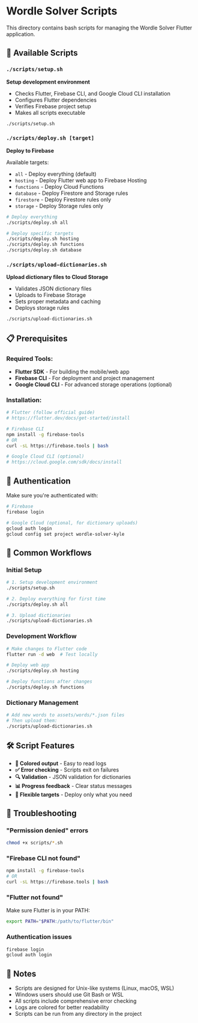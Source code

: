 # Wordle Solver Scripts

This directory contains bash scripts for managing the Wordle Solver Flutter application.

## 🚀 Available Scripts

### `./scripts/setup.sh`
**Setup development environment**
- Checks Flutter, Firebase CLI, and Google Cloud CLI installation
- Configures Flutter dependencies
- Verifies Firebase project setup
- Makes all scripts executable

```bash
./scripts/setup.sh
```

### `./scripts/deploy.sh [target]`
**Deploy to Firebase**

Available targets:
- `all` - Deploy everything (default)
- `hosting` - Deploy Flutter web app to Firebase Hosting
- `functions` - Deploy Cloud Functions
- `database` - Deploy Firestore and Storage rules
- `firestore` - Deploy Firestore rules only
- `storage` - Deploy Storage rules only

```bash
# Deploy everything
./scripts/deploy.sh all

# Deploy specific targets
./scripts/deploy.sh hosting
./scripts/deploy.sh functions
./scripts/deploy.sh database
```

### `./scripts/upload-dictionaries.sh`
**Upload dictionary files to Cloud Storage**
- Validates JSON dictionary files
- Uploads to Firebase Storage
- Sets proper metadata and caching
- Deploys storage rules

```bash
./scripts/upload-dictionaries.sh
```

## 📋 Prerequisites

### Required Tools:
- **Flutter SDK** - For building the mobile/web app
- **Firebase CLI** - For deployment and project management
- **Google Cloud CLI** - For advanced storage operations (optional)

### Installation:

```bash
# Flutter (follow official guide)
# https://flutter.dev/docs/get-started/install

# Firebase CLI
npm install -g firebase-tools
# OR
curl -sL https://firebase.tools | bash

# Google Cloud CLI (optional)
# https://cloud.google.com/sdk/docs/install
```

## 🔐 Authentication

Make sure you're authenticated with:

```bash
# Firebase
firebase login

# Google Cloud (optional, for dictionary uploads)
gcloud auth login
gcloud config set project wordle-solver-kyle
```

## 🎯 Common Workflows

### Initial Setup
```bash
# 1. Setup development environment
./scripts/setup.sh

# 2. Deploy everything for first time
./scripts/deploy.sh all

# 3. Upload dictionaries
./scripts/upload-dictionaries.sh
```

### Development Workflow
```bash
# Make changes to Flutter code
flutter run -d web  # Test locally

# Deploy web app
./scripts/deploy.sh hosting

# Deploy functions after changes
./scripts/deploy.sh functions
```

### Dictionary Management
```bash
# Add new words to assets/words/*.json files
# Then upload them:
./scripts/upload-dictionaries.sh
```

## 🛠️ Script Features

- **🎨 Colored output** - Easy to read logs
- **✅ Error checking** - Scripts exit on failures
- **🔍 Validation** - JSON validation for dictionaries
- **📊 Progress feedback** - Clear status messages
- **🔧 Flexible targets** - Deploy only what you need

## 🚨 Troubleshooting

### "Permission denied" errors
```bash
chmod +x scripts/*.sh
```

### "Firebase CLI not found"
```bash
npm install -g firebase-tools
# OR
curl -sL https://firebase.tools | bash
```

### "Flutter not found"
Make sure Flutter is in your PATH:
```bash
export PATH="$PATH:/path/to/flutter/bin"
```

### Authentication issues
```bash
firebase login
gcloud auth login
```

## 📝 Notes

- Scripts are designed for Unix-like systems (Linux, macOS, WSL)
- Windows users should use Git Bash or WSL
- All scripts include comprehensive error checking
- Logs are colored for better readability
- Scripts can be run from any directory in the project
